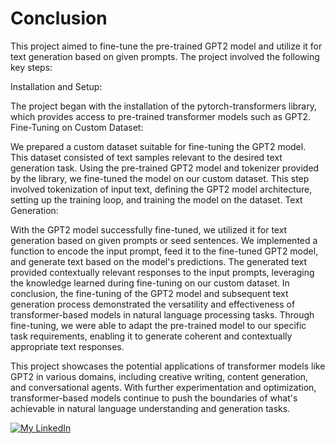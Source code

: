 # Conclusion
This project aimed to fine-tune the pre-trained GPT2 model and utilize it for text generation based on given prompts. The project involved the following key steps:

Installation and Setup:

The project began with the installation of the pytorch-transformers library, which provides access to pre-trained transformer models such as GPT2.
Fine-Tuning on Custom Dataset:

We prepared a custom dataset suitable for fine-tuning the GPT2 model. This dataset consisted of text samples relevant to the desired text generation task.
Using the pre-trained GPT2 model and tokenizer provided by the library, we fine-tuned the model on our custom dataset. This step involved tokenization of input text, defining the GPT2 model architecture, setting up the training loop, and training the model on the dataset.
Text Generation:

With the GPT2 model successfully fine-tuned, we utilized it for text generation based on given prompts or seed sentences.
We implemented a function to encode the input prompt, feed it to the fine-tuned GPT2 model, and generate text based on the model's predictions.
The generated text provided contextually relevant responses to the input prompts, leveraging the knowledge learned during fine-tuning on our custom dataset.
In conclusion, the fine-tuning of the GPT2 model and subsequent text generation process demonstrated the versatility and effectiveness of transformer-based models in natural language processing tasks. Through fine-tuning, we were able to adapt the pre-trained model to our specific task requirements, enabling it to generate coherent and contextually appropriate text responses.

This project showcases the potential applications of transformer models like GPT2 in various domains, including creative writing, content generation, and conversational agents. With further experimentation and optimization, transformer-based models continue to push the boundaries of what's achievable in natural language understanding and generation tasks.

[![My LinkedIn](https://img.shields.io/badge/Connect%20on-LinkedIn-blue.svg?style=flat-square&logo=linkedin)](https://www.linkedin.com/in/ziad-ben-saada-850219226/)
